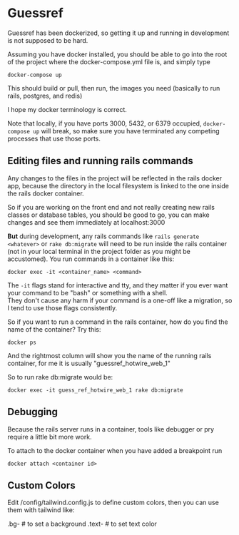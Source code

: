 # Guessref

Guessref has been dockerized, so getting it up and running in development is not supposed to be hard.

Assuming you have docker installed, you should be able to go into the root of the project
where the docker-compose.yml file is, and simply type

```docker-compose up```

This should build or pull, then run, the images you need (basically to run rails, postgres, and redis)

I hope my docker terminology is correct.  

Note that locally, if you have ports 3000, 5432, or 6379 occupied, ```docker-compose up``` will break, so make sure you have terminated any competing processes that use those ports. 

## Editing files and running rails commands 

Any changes to the files in the project will be reflected in the rails docker app, because the directory
in the local filesystem is linked to the one inside the rails docker container.

So if you are working on the front end and not really creating new rails classes or database tables, you should be good to go, you can make changes and see them immediately at localhost:3000

**But** during development, any rails commands like ```rails generate <whatever>``` or ```rake db:migrate``` will need to be run inside the rails container (not in your local terminal in the project folder as you might be accustomed).  You run commands in a container like this:

```docker exec -it <container_name> <command>```

The ```-it``` flags stand for interactive and tty, and they matter if you ever want your command to be "bash" or something with a shell.  
They don't cause any harm if your command is a one-off like a migration, so I tend to use those flags consistently.

So if you want to run a command in the rails container, how do you find the name of the container?  Try this:

```docker ps```

And the rightmost column will show you the name of the running rails container, for me it is usually "guessref_hotwire_web_1"

So to run rake db:migrate would be:

```docker exec -it guess_ref_hotwire_web_1 rake db:migrate```



## Debugging

Because the rails server runs in a container, tools like debugger or pry require a little bit more work.

To attach to the docker container when you have added a breakpoint run

```docker attach <container id>```


## Custom Colors

Edit /config/tailwind.config.js to define custom colors, then you can use them with tailwind like:

.bg-<customcolorname> # to set a background
.text-<customcolorname> # to set text color 
